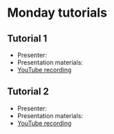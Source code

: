 # Monday tutorials

## Tutorial 1           
- Presenter:
- Presentation materials:
- [YouTube recording]()                                                                                                  

## Tutorial 2
- Presenter:               
- Presentation materials:     
- [YouTube recording]()  
